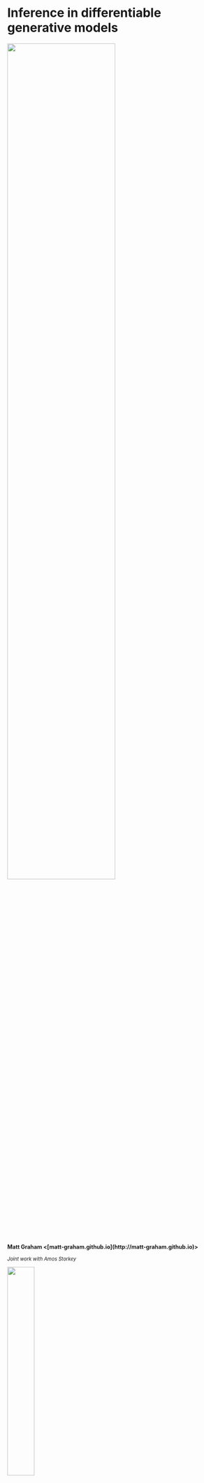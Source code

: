 <h1 class='title-heading'> 
  Inference in differentiable generative models
</h1>

<img src='images/title-image.svg' width='70%'
 style='background: none; border: none; box-shadow: none;' />
   
<p style='font-size: 90%; font-weight: bold;'>
  Matt Graham &lt;[matt-graham.github.io](http://matt-graham.github.io)&gt;
</p>

<p style='font-size: 80%; font-style: italic;'>
  Joint work with Amos Storkey
</p>

<img width='35%' src='images/informatics-logo.svg' />

---

### Task: inference

Calculate probable values of unobserved variables $\latent{\rvct{z}}$ given observations $\observed{\rvct{y} = \vct{y}_{\textrm{obs}}}$ of system

<table class='align-table' width='100%'>
  <tr class='fragment' data-fragment-index="1">
    <td>
      $\observed{\underset{\textrm{observed pixels}}{\rvct{y}}}$
    </td>
    <td>
      $\observed{=}$
    </td>
    <td>
      <img src='images/mnist-obs.svg' height='100px' style='vertical-align: middle;' />
    </td>
    <td>
      $\Rightarrow$
    </td>
    <td>
      $\latent{\underset{\textrm{other pixels}}{\rvct{z}}}$
    </td>
    <td>
      $\latent{= \textrm{?}}$
    </td>
  </tr>
  <tr class='fragment' data-fragment-index="2">
    <td>
      $\observed{\underset{\textrm{2D projection}}{\mathbf{y}}}$
    </td>
    <td>
      $\observed{=}$
    </td>
    <td>
      <img src='images/pose-projection-obs.svg' height='100px' style='vertical-align: middle;' />
    </td>
    <td>
      $\Rightarrow$
    </td>
    <td>
      $\latent{\underset{\textrm{3D pose}}{\latent{\rvct{z}}}}$
    </td>
    <td>
      $\latent{= \textrm{?}}$
    </td>
  </tr>
  <tr class='fragment' data-fragment-index="3">
    <td>
      $\observed{\underset{\textrm{population data}}{\rvct{y}}}$
    </td>
    <td>
      $\observed{=}$
    </td>
    <td>
      <img src='images/lotka-volterra-obs.svg' height='100px' style='vertical-align: middle;' /> 
    </td>
    <td>
      $\Rightarrow$
    </td>
    <td>
      $\latent{\underset{\textrm{parameters}}{\latent{\rvct{z}}}}$
    </td>
    <td>
      $\latent{= \textrm{?}}$
    </td>
  </tr>
</table>

---

### Bayesian inference

<p class="fragment" data-fragment-index="0">
  $\observed{\rvct{y}}$ 
  <span class="observed">: observed variables</span>
</p>

<p class="fragment" data-fragment-index="1">
  $\latent{\rvct{z}}$ 
  <span class="latent">: latent / unobserved variables</span>
</p>

$$
  \underbrace{
    \pden{ 
      \latent{\rvct{z} = \vct{z}} \gvn
      \observed{\rvct{y} = \vct{y}\_{\textrm{obs}}} 
    }
  }\_{\textrm{posterior}}
  =
  \frac{
    \overbrace{
      \pden{ 
        \observed{\rvct{y} = \vct{y}\_{\textrm{obs}}} \gvn
        \latent{\rvct{z} = \vct{z}} 
      }
    }^{\textrm{likelihood}}
    \,
    \overbrace{
      \pden{
        \latent{\rvct{z} = \vct{z}}
      }
    }^{\textrm{prior}}
  }{
    \underbrace{
      \pden{
        \observed{\rvct{y} = \vct{y}\_{\textrm{obs}}}
      }
    }\_
    {\textrm{evidence}}
  }
$$<!-- .element: class="fragment" data-fragment-index="2" -->

How to sample $\latent{\rvct{z}}$ from posterior? <!-- .element: class="fragment" data-fragment-index="3" -->

---

<!-- .slide: data-background-image="images/2d-density-mcmc-0.svg" data-state="dim-bg" -->

### Markov chain Monte Carlo (MCMC)

Class of iterative sampling methods. <!-- .element: class="fragment" data-fragment-index="1" -->

Need to evaluate probability (density) function up to unknown normalising constant. <!-- .element: class="fragment" data-fragment-index="2" -->

$$
  \pden{
    \latent{\rvct{z} = \vct{z}} \gvn
    \observed{\mathbf{y} = \vct{y}\_{\textrm{obs}}}
  } \propto
  \pden{
    \observed{\rvct{y} = \vct{y}\_{\textrm{obs}}} ,\,
    \latent{\rvct{z} = \vct{z}}
  }
$$ <!-- .element: class="fragment" data-fragment-index="3" -->

----

<!-- .slide: data-background-image="images/2d-density-mcmc-1.svg" -->

----

<!-- .slide: data-background-image="images/2d-density-mcmc-2.svg" -->

----

<!-- .slide: data-background-image="images/2d-density-mcmc-2.svg" data-state="dim-bg" -->

### Markov chain Monte Carlo (MCMC)

Requires that we can evaluate joint $\pden{\observed{\rvct{y} = \vct{y}_{\textrm{obs}}} ,\,
  \latent{\rvct{z} = \vct{z}}}$.  

How to perform inference when we cannot do this? <!-- .element: class="fragment" data-fragment-index="1" -->

---

### Differentiable generative models

Model defined by a differentiable *generator function* $\vctfunc{g}$
and *random inputs* $\input{\rvct{u}}$ drawn from a *base density* $\rho(\input{\vct{u}})$.

$$
  \input{\rvct{u}} \sim \rho
  \qquad
  \output{\rvct{x}} = \vctfunc{g}(\input{\rvct{u}})
  \qquad
  \output{\rvct{x}} = \left[\observed{\rvct{y}};\,\latent{\rvct{z}}\right]
$$

<br />

<img src='images/generator-example.svg' width='75%'
 style='background: none; border: none; box-shadow: none;' /> <!-- .element: class="fragment" data-fragment-index="1" -->

---

### Simulator models

Many simulators with continuous outputs are differentiable generative models. <!-- .element: class="fragment" data-fragment-index="1" -->

Usually defined procedurally in code:<!-- .element: class="fragment" data-fragment-index="2" -->

```Python
def generator(rng):
    z = sample_from_prior(rng)
    y = simulate(z, rng)
    return y, z
```
<!-- .element: class="fragment" data-fragment-index="2" -->

----

### Example: Lotka-Volterra model

<img src='images/rabbit.svg' width='15%'
 style='vertical-align:middle; background: none; border: none; box-shadow: none;' />
 <img src='images/fox.svg' width='15%'
 style='vertical-align:middle; background: none; border: none; box-shadow: none;' />

Continuous variant of model of prey ($\observed{y_1}$) and predator ($\observed{y_2}$) populations

$$
    \textrm{d} \observed{y_1} = 
    (\latent{z_1} \observed{y_1} - \latent{z_2} \observed{y_1 y_2}) \textrm{d} t \,+\, 
    \textrm{d} n_1
$$ <!-- .element: class="fragment" data-fragment-index="1" -->

$$
    \textrm{d} \observed{y_2} = 
    (-\latent{z_3} \observed{y_2} + \latent{z_4} \observed{y_1 y_2}) \textrm{d} t \,+\, 
    \textrm{d} n_2
$$ <!-- .element: class="fragment" data-fragment-index="1" -->

where $n_1$ and $n_2$ are white noise processes. <!-- .element: class="fragment" data-fragment-index="2" -->

----

### Example: Lotka-Volterra model

Simulate at $T$ discrete time-steps

```Python
def sample_from_prior(rng):
    return np.exp(rng.normal(size=4) - mu)
    
def simulate(z, rng):
    y1_seq, y2_seq = [], []
    y1, y2 = y1_init, y2_init
    for t in range(T):
        y1 += ( z[0]*y1 - z[1]*y2) * dt + rng.normal()*dt**0.5
        y2 += (-z[2]*y2 + z[3]*y1) * dt + rng.normal()*dt**0.5
        y1_seq.append(y1)
        y2_seq.append(y2)
    return np.array(y1_seq), np.array(y2_seq)
```
<!-- .element: class="fragment" data-fragment-index="1" -->


$$
    \input{\rvct{u}} = 
    \lsb \input{\textrm{random number generator draws}} \rsb
$$  <!-- .element: class="fragment" data-fragment-index="2" -->

$$
    \output{\rvct{x}} = 
    \lsb 
      \observed{
        \rvar{y}^{(1)}_1,\,\rvar{y}^{(1)}_2,
        \,\dots\,
        \rvar{y}^{(T)}_1,\,\rvar{y}^{(T)}_2
      }
      ;\, 
      \latent{
        \rvar{z_1},\,\rvar{z_2},\,\rvar{z_3},\,\rvar{z_4}
      } 
    \rsb
$$ <!-- .element: class="fragment" data-fragment-index="2" -->

----

### Example: Lotka-Volterra model

<img src='images/lotka-volterra-generator.svg' width='80%'
 style='background: none; border: none; box-shadow: none;' />


----

<img src='images/hodgkin-huxley-title.svg' width='100%' />

----

### Example: Hodgkin-Huxley model

<img src='images/hodgkin-huxley-fig-1-coloured.svg' width='40%' />

<span style='font-size: 80%;'>
\begin{align}
-C\_m \td{V}{t} &= 
\bar{g}\_{\ell}(V - E\_{\ell}) +
\observed{\overbrace{\bar{g}\_{\textrm{Na}} h m^3}^{g\_{\textrm{Na}}}} 
(V - E\_{\textrm{Na}}) +
\observed{\overbrace{\bar{g}\_{\textrm{K}} n^3}^{g\_{\textrm{K}}}} 
(V - E\_{\textrm{K}})
\\\\
\td{x}{t} &=
\alpha\_x(V)\, (1 - x) - \beta\_x(V)\, x
\\quad \forall x \in \lbr{h,\,m,\,n}\rbr
\end{align}
</span>

----

### Example: Hodgkin-Huxley model <small>Daly et al. 2015</small>

Latent variables $\latent{\rvct{z}}$: gate voltage dependence parameters

<span style='font-size: 80%;'>
\begin{align}
\alpha\_h(V) &= 
\latent{k\_{\alpha\_h,0}} \exp\lsb -\frac{V}{\latent{k\_{\alpha\_h,1}}}\rsb &
\beta\_h(V) &= 
\frac{1}{1 + \exp\lsb-\frac{V - \latent{k\_{\beta\_h,0}}}{\latent{k\_{\beta\_h,1}}}\rsb}\\\\
\alpha\_m(V) &= 
\frac{\latent{k\_{\alpha\_m,0}} (V - \latent{k\_{\alpha\_m,1}})}
{1 -\exp\lsb-\frac{V - \latent{k\_{\alpha\_m,1}}}{\latent{k\_{\alpha\_m,2}}}\rsb} &
\beta\_m(V) &= 
\latent{k\_{\beta\_m,0}} \exp\lsb -\frac{V}{\latent{k\_{\beta\_m,1}}}\rsb\\\\
\alpha\_n(V) &= 
\frac{\latent{k\_{\alpha\_n,0}} (V - \latent{k\_{\alpha\_n,1}})}
{1 -\exp\lsb-\frac{V - \latent{k\_{\alpha\_n,1}}}{\latent{k\_{\alpha\_n,2}}}\rsb} &
\beta\_n(V) &= 
\latent{k\_{\beta\_n,0}} \exp\lsb -\frac{V}{\latent{k\_{\beta\_n,1}}}\rsb
\end{align}
</span>

----

### Example: Hodgkin-Huxley model

Observed data $\observed{\vct{y}\_{\textrm{obs}}}$: sodium and potassium conductances

<img src='images/hodgkin-huxley-figs-3-and-6-coloured.svg' width='80%' />

----

### Example: Hodgkin-Huxley model

Generator $\vct{g}$: simulated voltage clamp experiments coupling proportional-integral controller to Hodgkin-Huxley model

<img src='images/hodgkin-huxley-simulated-conductances.svg' width='80%' />

---

<!-- .slide: data-transition="none" -->
### Approximate Bayesian Computation <small>Beaumont et al. 2002</small>

<img src='images/abc-example-joint.svg' width='70%'
 style='background: none; border: none; box-shadow: none;' />

----

<!-- .slide: data-transition="none" -->
### Approximate Bayesian Computation <small>Beaumont et al. 2002</small>

<img src='images/abc-example-cond-exact.svg' width='70%'
 style='background: none; border: none; box-shadow: none;' /> 

----

<!-- .slide: data-transition="none" -->
### Approximate Bayesian Computation <small>Beaumont et al. 2002</small>

<img src='images/abc-example-cond-epsilon-1e-01.svg' width='70%'
 style='background: none; border: none; box-shadow: none;' /> 

----

<!-- .slide: data-transition="none" -->
### Approximate Bayesian Computation <small>Beaumont et al. 2002</small>

<img src='images/abc-example-cond-epsilon-5e-02.svg' width='70%'
 style='background: none; border: none; box-shadow: none;' /> 

----

<!-- .slide: data-transition="none" -->
### Approximate Bayesian Computation <small>Beaumont et al. 2002</small>

<img src='images/abc-example-cond-epsilon-1e-02.svg' width='70%'
 style='background: none; border: none; box-shadow: none;' /> 
 

----

### ABC challenges

  * Not asymptotically exact. <!-- .element: class="fragment" data-fragment-index="1" -->
  * Tolerance $\epsilon$ between simulations and data controls bias. <!-- .element: class="fragment" data-fragment-index="2" -->
  * Inefficient in high dimensions particularly for small $\epsilon$. <!-- .element: class="fragment" data-fragment-index="3" -->

---

<!-- .slide: data-transition="none" -->
### ABC in input space

<img src='images/abc-in-input-space.svg' width='100%' /> 

----

<!-- .slide: data-transition="none" -->
### ABC in input space

<img src='images/abc-in-input-space-epsilon-1e-01.svg' width='100%' /> 

----

<!-- .slide: data-transition="none" -->
### ABC in input space

<img src='images/abc-in-input-space-epsilon-5e-02.svg' width='100%' /> 

----

<!-- .slide: data-transition="none" -->
### Conditioning as a constraint

<img src='images/abc-in-input-space-exact-constraint.svg' width='100%' /> 

---

### Gradient based inference

Gradient information often key to scaling inference to high-dimensional spaces.  <!-- .element: class="fragment" data-fragment-index="1" -->

How to calculate derivatives of arbitrary simulator models?  <!-- .element: class="fragment" data-fragment-index="2" --> 

<div class="fragment" data-fragment-index="3">
  <img src='images/theano-logo.svg' style="vertical-align: middle;" width='25%' />
  <img src='images/tensorflow-logo.svg' style="vertical-align: middle;" width='25%' />
  <img src='images/pytorch-logo.svg' style="vertical-align: middle;" width='25%' />
</div>

----

<!-- .slide: data-background-video="images/2d-density-hmc.mp4" data-background-video-loop="true" data-state="dim-bg-video" -->

### Hamiltonian Monte Carlo (HMC) <small>Duane et al. 1987</small>

---

### Constrained Hamiltonian Monte Carlo <small>Brubaker et al. 2012</small>

<video controls loop>
  <source data-src="images/chmc-animation-io.mp4" type="video/mp4" />
</video>

---

### Lotka-Volterra parameter inference

<div class='fragment' data-fragment-index='1' style='padding-bottom: 1em;'>
$\input{\rvct{u} = [\rvct{u}\_{\mathrm{z}};\, \rvct{u}\_{\mathrm{y}}]}$ with $\rho(\input{\vct{u}}) = \mathcal{N}\lpa\input{\vct{u}};\,\vct{0},\,\mtx{I}\rpa$
</div>

<div class='fragment' data-fragment-index='2' style='padding-bottom: 1em;'>
$\vctfunc{g}\_{\latent{\rvct{z}}}(\input{\vct{u}\_{\rvct{z}}}) = \exp(\input{\vct{u}\_{\rvct{z}}} - \vct{\mu})$  
$\latent{\rvct{z} = [ z_1,\, z_2,\, z_3,\, z_4]}$
</div>

<div class='fragment' data-fragment-index='3' style='padding-bottom: 1em;'>
$\vctfunc{g}\_{\observed{\rvct{y}}}(\latent{\vct{z}},\,\input{\vct{u}_{\rvct{y}}})$: Euler-Maruyama integration of SDEs  

$\observed{\rvct{y} = [ \rvar{y}_1^{(1)}, \, \rvar{y}_2^{(1)},\,\dots \rvar{y}_1^{(50)},\, \rvar{y}_2^{(50)} ]}$
</div>

<p class='fragment' data-fragment-index='4' style='padding-bottom: 1em;'>
Compare to ABC MCMC approach using pseudo-marginal slice sampling <small>(Murray and Graham, 2016)</small>.
</p>

----

### Lotka-Volterra parameter inference

<img src='images/lotka-volterra-sims.svg' width='80%' /> 

----

### Lotka-Volterra parameter inference

<img src='images/lotka-volterra-marginals-with-prior.svg' width='100%'/>

----

### Lotka-Volterra parameter inference

<img src='images/lotka-volterra-ess.svg' width='80%' />


----

### Hodgkin-Huxley parameter inference

<img src='images/hodgkin-huxley-parameter-posterior-n.svg' width='60%' />

---

### Conclusions

  * Inference method for differentiable generative models.  <!-- .element: class="fragment" data-fragment-index="1" -->
  * Consider conditioning as constraint on inputs. <!-- .element: class="fragment" data-fragment-index="2" -->
  * Use of gradients allows high-dimensional inference. <!-- .element: class="fragment" data-fragment-index="3" -->
  * Asymptotically exact alternative to ABC where applicable. <!-- .element: class="fragment" data-fragment-index="4" -->

---

<!-- .slide: style="font-size: 50%" -->

<h3 style='font-size: 200%;'>References</h3>
   
*  M. A. Beaumont, W. Zhang and D. J. Balding.  
   Approximate Bayesian Computation in Population Genetics.  
   *Genetics*, 2002.
   
*  M. A. Brubaker, M. Saelzmann, and R. Urtasun.  
   A family of MCMC methods on implicitly defined manifolds.  
   *AISTATS*, 2012.
   
*  A. C. Daly, D. J. Gavaghan, C. Holmes and J. Cooper.  
   Hodgkin-Huxley revisited: reparameterization and identifiability analysis of classic actional potential model with approximate Bayesian methods.  
   *Royal Society open science*, 2015.
   
*  S. Duane, A. D. Kennedy, B. J. Pendleton and D. Roweth.    
   Hybrid Monte Carlo.  
   *Physics Letters B*, 1987.
   
*  A. L. Hodgkin and A. F. Huxley.  
   A quantitative description of membrance current and its application to conduction and excitation in nerve.  
   *Journal of Physiology*, 1952.

*  I. Murray and M. M. Graham.  
   Pseudo-marginal slice sampling.  
   *AISTATS*, 2016.

---

### Acknowledgements


<div style='display: inline-block; padding: 10px;'>
   <img src='images/amos-storkey.jpg' height='150px' style='margin: 0;' />
   <div><small>Amos Storkey</small></div>
</div>


<img src='images/informatics-logo.svg' width='35%'
 style='background: none; border: none; box-shadow: none;' />

<div style='display: inline-block;'>
   <img src='images/dtc-logo.svg' height='80px'
     style='vertical-align: middle; display: inline-block; background: none; border: none; box-shadow: none; margin: 10px;' />
   <div style='display: inline-block; width: 200px; vertical-align: middle; text-transform: uppercase; font-size: 35%;'>
       Doctoral Training Centre in Neuroinformatics and Computational Neuroscience
   </div> 
</div>

<div>
   <img src='images/epsrc-logo.svg' height='60px'
     style='background: none; border: none; box-shadow: none; margin: 10px;' />
   <img src='images/bbsrc-logo.svg' height='40px'
     style='background: none; border: none; box-shadow: none; margin: 10px;' />
   <img src='images/mrc-logo.svg' height='60px'
     style='background: none; border: none; box-shadow: none; margin: 10px;' /> 
</div>

---

## Thanks for listening. 
## Any questions?

<br />

<i class="fa fa-github fa-fw"></i> http://git.io/dgm

<i class="ai ai-arxiv fa-fw"></i> http://arxiv.org/abs/1605.07826
